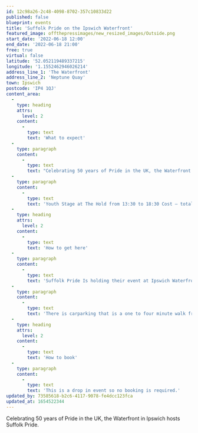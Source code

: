 ```yaml
---
id: 12c98a26-2c48-4098-8702-357c10833d22
published: false
blueprint: events
title: 'Suffolk Pride on the Ipswich Waterfront'
featured_image: offthepressimages/new_resized_images/Outside.png
start_date: '2022-06-18 12:00'
end_date: '2022-06-18 21:00'
free: true
virtual: false
latitude: '52.052119489337215'
longitude: '1.1552462946026214'
address_line_1: 'The Waterfront'
address_line_2: 'Neptune Quay'
town: Ipswich
postcode: 'IP4 1QJ'
content_area:
  -
    type: heading
    attrs:
      level: 2
    content:
      -
        type: text
        text: 'What to expect'
  -
    type: paragraph
    content:
      -
        type: text
        text: "Celebrating 50 years of Pride in the UK, the Waterfront in Ipswich hosts Suffolk Pride. Platforming a wide range of artists from Suffolk and other close-to-home locations which will include Drag, live music, panels and more. \_Main Stage – the Suffolk Pride march travels from Dance East at 12:30pm to the Main Stage performances from 13:00 to 20:00. "
  -
    type: paragraph
    content:
      -
        type: text
        text: 'Youth Stage at The Hold from 13:30 to 18:30 Cost – totally free – created for and co-produced by local young people. Arts Stage at the University of Suffolk foyer from 13:30 to 18:30 – Free – spoken word, poetry, panel discussions and live art. The Suffolk Pride After Party at Boom Battle Bar from 21:00 to 1:30 am – it’s the Pride Weekend’s Hottest Ticket – more details coming soon.'
  -
    type: heading
    attrs:
      level: 2
    content:
      -
        type: text
        text: 'How to get here'
  -
    type: paragraph
    content:
      -
        type: text
        text: 'Suffolk Pride Is holding their event at Ipswich Waterfront, IP4 1QJ.'
  -
    type: paragraph
    content:
      -
        type: text
        text: 'There is carparking that is a one to four minute walk from the event.'
  -
    type: heading
    attrs:
      level: 2
    content:
      -
        type: text
        text: 'How to book'
  -
    type: paragraph
    content:
      -
        type: text
        text: 'This is a drop in event so no booking is required.'
updated_by: 73585618-b2c6-4117-9078-fe4dcc123fca
updated_at: 1654522344
---
```

Celebrating 50 years of Pride in the UK, the Waterfront in Ipswich hosts Suffolk Pride.